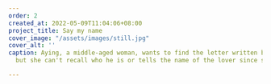 ```yaml
---
order: 2
created_at: 2022-05-09T11:04:06+08:00
project_title: Say my name
cover_image: "/assets/images/still.jpg"
cover_alt: ''
caption: Aying, a middle-aged woman, wants to find the letter written by her lover,
  but she can't recall who he is or tells the name of the lover since she has AD.

---
```

